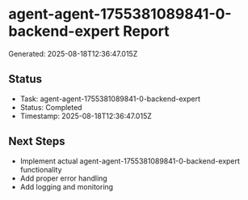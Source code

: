 # agent-agent-1755381089841-0-backend-expert Report

Generated: 2025-08-18T12:36:47.015Z

## Status
- Task: agent-agent-1755381089841-0-backend-expert
- Status: Completed
- Timestamp: 2025-08-18T12:36:47.015Z

## Next Steps
- Implement actual agent-agent-1755381089841-0-backend-expert functionality
- Add proper error handling
- Add logging and monitoring
